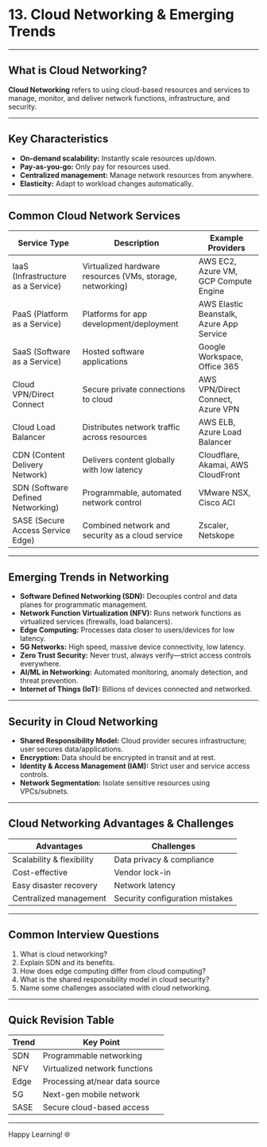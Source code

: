 # 13. Cloud Networking & Emerging Trends

---

## What is Cloud Networking?

**Cloud Networking** refers to using cloud-based resources and services to manage, monitor, and deliver network functions, infrastructure, and security.

---

## Key Characteristics

- **On-demand scalability:** Instantly scale resources up/down.
- **Pay-as-you-go:** Only pay for resources used.
- **Centralized management:** Manage network resources from anywhere.
- **Elasticity:** Adapt to workload changes automatically.

---

## Common Cloud Network Services

| Service Type             | Description                                   | Example Providers        |
|--------------------------|-----------------------------------------------|-------------------------|
| IaaS (Infrastructure as a Service) | Virtualized hardware resources (VMs, storage, networking) | AWS EC2, Azure VM, GCP Compute Engine |
| PaaS (Platform as a Service)       | Platforms for app development/deployment          | AWS Elastic Beanstalk, Azure App Service |
| SaaS (Software as a Service)       | Hosted software applications                     | Google Workspace, Office 365            |
| Cloud VPN/Direct Connect           | Secure private connections to cloud              | AWS VPN/Direct Connect, Azure VPN        |
| Cloud Load Balancer                | Distributes network traffic across resources     | AWS ELB, Azure Load Balancer             |
| CDN (Content Delivery Network)     | Delivers content globally with low latency       | Cloudflare, Akamai, AWS CloudFront        |
| SDN (Software Defined Networking)  | Programmable, automated network control          | VMware NSX, Cisco ACI                    |
| SASE (Secure Access Service Edge)  | Combined network and security as a cloud service | Zscaler, Netskope                        |

---

## Emerging Trends in Networking

- **Software Defined Networking (SDN):** Decouples control and data planes for programmatic management.
- **Network Function Virtualization (NFV):** Runs network functions as virtualized services (firewalls, load balancers).
- **Edge Computing:** Processes data closer to users/devices for low latency.
- **5G Networks:** High speed, massive device connectivity, low latency.
- **Zero Trust Security:** Never trust, always verify—strict access controls everywhere.
- **AI/ML in Networking:** Automated monitoring, anomaly detection, and threat prevention.
- **Internet of Things (IoT):** Billions of devices connected and networked.

---

## Security in Cloud Networking

- **Shared Responsibility Model:** Cloud provider secures infrastructure; user secures data/applications.
- **Encryption:** Data should be encrypted in transit and at rest.
- **Identity & Access Management (IAM):** Strict user and service access controls.
- **Network Segmentation:** Isolate sensitive resources using VPCs/subnets.

---

## Cloud Networking Advantages & Challenges

| Advantages                    | Challenges                       |
|-------------------------------|----------------------------------|
| Scalability & flexibility     | Data privacy & compliance        |
| Cost-effective                | Vendor lock-in                   |
| Easy disaster recovery        | Network latency                  |
| Centralized management        | Security configuration mistakes  |

---

## Common Interview Questions

1. What is cloud networking?
2. Explain SDN and its benefits.
3. How does edge computing differ from cloud computing?
4. What is the shared responsibility model in cloud security?
5. Name some challenges associated with cloud networking.

---

## Quick Revision Table

| Trend         | Key Point                            |
|---------------|--------------------------------------|
| SDN           | Programmable networking              |
| NFV           | Virtualized network functions        |
| Edge          | Processing at/near data source       |
| 5G            | Next-gen mobile network              |
| SASE          | Secure cloud-based access            |

---

Happy Learning! 🌐

